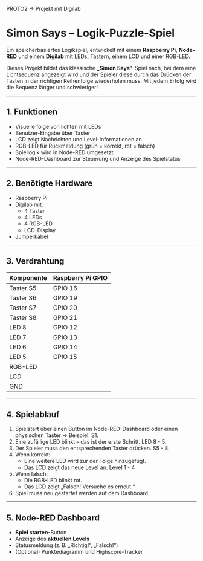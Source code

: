 PROTO2 → Projekt mit Digilab

# Simon Says – Logik-Puzzle-Spiel

Ein speicherbasiertes Logikspiel, entwickelt mit einem **Raspberry Pi**, **Node-RED** und einem **Digilab** mit LEDs, Tastern, einem LCD und einer RGB-LED.

Dieses Projekt bildet das klassische **„Simon Says“**-Spiel nach, bei dem eine Lichtsequenz angezeigt wird und der Spieler diese durch das Drücken der Tasten in der richtigen Reihenfolge wiederholen muss. Mit jedem Erfolg wird die Sequenz länger und schwieriger!

---

## 1. Funktionen

- Visuelle folge von lichten mit LEDs
- Benutzer-Eingabe über Taster
- LCD zeigt Nachrichten und Level-Informationen an
- RGB-LED für Rückmeldung (grün = korrekt, rot = falsch)
- Spiellogik wird in Node-RED umgesetzt
- Node-RED-Dashboard zur Steuerung und Anzeige des Spielstatus

---

## 2. Benötigte Hardware

- Raspberry Pi  
- Digilab mit:
  - 4 Taster
  - 4 LEDs
  - 4 RGB-LED
  - LCD-Display
- Jumperkabel

---

## 3. Verdrahtung

| Komponente | Raspberry Pi GPIO             |
|------------|-------------------------------|
| Taster S5  | GPIO 16                       |
| Taster S6  | GPIO 19                       |
| Taster S7  | GPIO 20                       |
| Taster S8  | GPIO 21                       |
| LED 8      | GPIO 12                       |
| LED 7      | GPIO 13                       |
| LED 6      | GPIO 14                       |
| LED 5      | GPIO 15                       |
| RGB-LED    |
| LCD        |
| GND        | 

---

## 4. Spielablauf

1. Spielstart über einen Button im Node-RED-Dashboard oder einen physischen Taster -> Beispiel: S1.
2. Eine zufällige LED blinkt – das ist der erste Schritt. LED 8 - 5.
3. Der Spieler muss den entsprechenden Taster drücken. S5 - 8.
4. Wenn korrekt:
   - Eine weitere LED wird zur der Folge hinzugefügt.
   - Das LCD zeigt das neue Level an. Level 1 - 4
5. Wenn falsch:
   - Die RGB-LED blinkt rot.
   - Das LCD zeigt „Falsch! Versuche es erneut.“
6. Spiel muss neu gestartet werden auf dem Dashboard.

---

## 5. Node-RED Dashboard

- **Spiel starten**-Button
- Anzeige des **aktuellen Levels**
- Statusmeldung (z. B. „Richtig!“, „Falsch!“)
- (Optional) Punktediagramm und Highscore-Tracker

